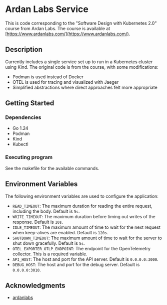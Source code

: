 # Ardan Labs Service

This is code corresponding to the "Software Design with Kubernetes 2.0" course from Ardan Labs.
The course is available at [https://www.ardanlabs.com/](https://www.ardanlabs.com/).

## Description

Currently includes a single service set up to run in a Kubernetes cluster using Kind.
The original code is from the course, with some modifications: 
 - Podman is used instead of Docker
 - OTEL is used for tracing and visualized with Jaeger
 - Simplified abstractions where direct approaches felt more appropriate

## Getting Started

### Dependencies

* Go 1.24
* Podman
* Kind
* Kubectl

### Executing program

See the makefile for the available commands.

## Environment Variables

The following environment variables are used to configure the application:

- `READ_TIMEOUT`: The maximum duration for reading the entire request, including the body. Default is `5s`.
- `WRITE_TIMEOUT`: The maximum duration before timing out writes of the response. Default is `10s`.
- `IDLE_TIMEOUT`: The maximum amount of time to wait for the next request when keep-alives are enabled. Default is `120s`.
- `SHUTDOWN_TIMEOUT`: The maximum amount of time to wait for the server to shut down gracefully. Default is `5s`.
- `OTEL_EXPORTER_OTLP_ENDPOINT`: The endpoint for the OpenTelemetry collector. This is a required variable.
- `API_HOST`: The host and port for the API server. Default is `0.0.0.0:3000`.
- `DEBUG_HOST`: The host and port for the debug server. Default is `0.0.0.0:3010`.

## Acknowledgments

* [ardanlabs](https://github.com/ardanlabs/)
